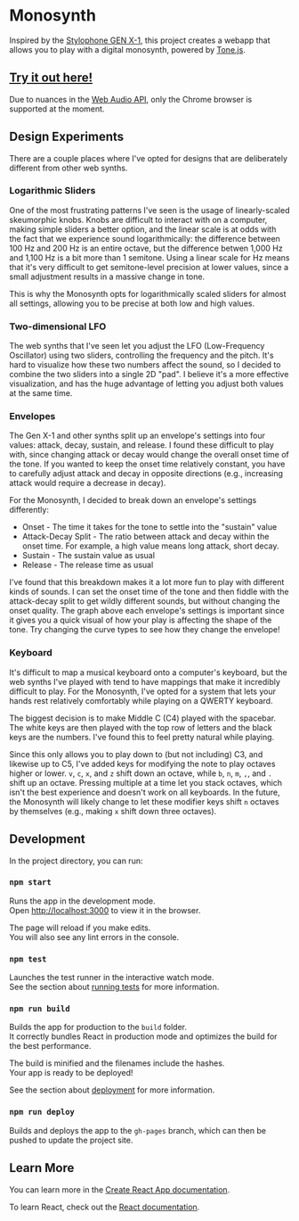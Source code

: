 # Monosynth

Inspired by the [Stylophone GEN X-1](https://dubreq.com/product/stylophone-gen-x-1/), this project creates a webapp
that allows you to play with a digital monosynth, powered by [Tone.js](https://tonejs.github.io/).

## [Try it out here!](https://paavanb.github.io/monosynth)
Due to nuances in the [Web Audio API](https://developer.mozilla.org/en-US/docs/Web/API/Web_Audio_API),
only the Chrome browser is supported at the moment.

## Design Experiments

There are a couple places where I've opted for designs that are deliberately different from other web synths.

### Logarithmic Sliders

One of the most frustrating patterns I've seen is the usage of linearly-scaled skeumorphic knobs.
Knobs are difficult to interact with on a computer, making simple sliders a better option, and the linear
scale is at odds with the fact that we experience sound logarithmically: the difference between 100 Hz and 200 Hz is
an entire octave, but the difference betwen 1,000 Hz and 1,100 Hz is a bit more than 1 semitone. Using a linear
scale for Hz means that it's very difficult to get semitone-level precision at lower values, since a small adjustment
results in a massive change in tone.

This is why the Monosynth opts for logarithmically scaled sliders for almost all settings, allowing you to be precise
at both low and high values.

### Two-dimensional LFO

The web synths that I've seen let you adjust the LFO (Low-Frequency Oscillator) using two sliders, controlling the
frequency and the pitch. It's hard to visualize how these two numbers affect the sound, so I decided to combine
the two sliders into a single 2D "pad". I believe it's a more effective visualization, and has the huge advantage of
letting you adjust both values at the same time.

### Envelopes

The Gen X-1 and other synths split up an envelope's settings into four values: attack, decay, sustain, and release.
I found these difficult to play with, since changing attack or decay would change the overall onset time of the tone.
If you wanted to keep the onset time relatively constant, you have to carefully adjust attack and decay in opposite
directions (e.g., increasing attack would require a decrease in decay).

For the Monosynth, I decided to break down an envelope's settings differently:

* Onset - The time it takes for the tone to settle into the "sustain" value
* Attack-Decay Split - The ratio between attack and decay within the onset time. For example, a high value means
long attack, short decay.
* Sustain - The sustain value as usual
* Release - The release time as usual


I've found that this breakdown makes it a lot more fun to play with different kinds of sounds. I can set the onset time
of the tone and then fiddle with the attack-decay split to get wildly different sounds, but without changing the onset
quality. The graph above each envelope's settings is important since it gives you a quick visual of how your play is
affecting the shape of the tone. Try changing the curve types to see how they change the envelope!

### Keyboard

It's difficult to map a musical keyboard onto a computer's keyboard, but the web synths I've played with tend to have
mappings that make it incredibly difficult to play. For the Monosynth, I've opted for a system that lets your hands
rest relatively comfortably while playing on a QWERTY keyboard.

The biggest decision is to make Middle C (C4) played with the spacebar. The white keys are then played with the top
row of letters and the black keys are the numbers. I've found this to feel pretty natural while playing.

Since this only allows you to play down to (but not including) C3, and likewise up to C5, I've added keys for modifying
the note to play octaves higher or lower. `v`, `c`, `x`, and `z` shift down an octave, while `b`, `n`, `m`, `,`, and `.`
shift up an octave. Pressing multiple at a time let you stack octaves, which isn't the best experience and doesn't
work on all keyboards. In the future, the Monosynth will likely change to let these modifier keys shift `n` octaves
by themselves (e.g., making `x` shift down three octaves).


## Development

In the project directory, you can run:

### `npm start`

Runs the app in the development mode.<br />
Open [http://localhost:3000](http://localhost:3000) to view it in the browser.

The page will reload if you make edits.<br />
You will also see any lint errors in the console.

### `npm test`

Launches the test runner in the interactive watch mode.<br />
See the section about [running tests](https://facebook.github.io/create-react-app/docs/running-tests) for more information.

### `npm run build`

Builds the app for production to the `build` folder.<br />
It correctly bundles React in production mode and optimizes the build for the best performance.

The build is minified and the filenames include the hashes.<br />
Your app is ready to be deployed!

See the section about [deployment](https://facebook.github.io/create-react-app/docs/deployment) for more information.

### `npm run deploy`

Builds and deploys the app to the `gh-pages` branch, which can then be pushed to update the project site.

## Learn More

You can learn more in the [Create React App documentation](https://facebook.github.io/create-react-app/docs/getting-started).

To learn React, check out the [React documentation](https://reactjs.org/).
